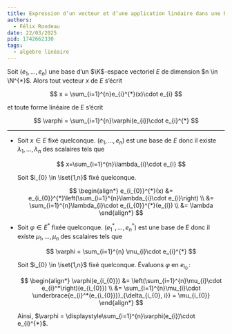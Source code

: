 ```yaml
---
title: Expression d’un vecteur et d’une application linéaire dans une base duale
authors:
  - Félix Rondeau
date: 22/03/2025
pid: 1742662330
tags:
  - algèbre linéaire
---
```


Soit $(e_{1}, \ldots, e_{n})$ une base d’un $\K$-espace vectoriel $E$ de dimension $n \in \N^{*}$. Alors tout vecteur $x$ de $E$ s’écrit

$$
    x = \sum_{i=1}^{n}e_{i}^{*}(x)\cdot e_{i}
$$

et toute forme linéaire de $E$ s’écrit

$$
    \varphi = \sum_{i=1}^{n}\varphi(e_{i})\cdot e_{i}^{*}
$$

---

- Soit $x \in E$ fixé quelconque. $(e_{1}, \ldots, e_{n})$ est une base de $E$ donc il existe $\lambda_{1}, \ldots, \lambda_{n}$ des scalaires tels que

  $$
      x=\sum_{i=1}^{n}\lambda_{i}\cdot e_{i}
  $$

  Soit $i_{0} \in \iset{1,n}$ fixé quelconque.

  $$
  \begin{align*}
      e_{i_{0}}^{*}(x) &= e_{i_{0}}^{*}\left(\sum_{i=1}^{n}\lambda_{i}\cdot e_{i}\right) \\
  &= \sum_{i=1}^{n}\lambda_{i}\cdot e_{i_{0}}^{*}(e_{i}) \\
  &= \lambda
  \end{align*}
  $$

- Soit $\varphi \in E^{*}$ fixée quelconque. $(e_{1}^{*}, \ldots, e_{n}^{*})$ est une base de $E$ donc il existe $\mu_{1}, \ldots, \mu_{n}$ des scalaires tels que

  $$
      \varphi = \sum_{i=1}^{n} \mu_{i}\cdot e_{i}^{*}
  $$

  Soit $i_{0} \in \iset{1,n}$ fixé quelconque. Évaluons $\varphi$ en $e_{i_{0}}$ :

  $$
      \begin{align*}
          \varphi(e_{i_{0}}) &= \left(\sum_{i=1}^{n}\mu_{i}\cdot e_{i}^*\right)(e_{i_{0}}) \\
                             &= \sum_{i=1}^{n}\mu_{i}\cdot \underbrace{e_{i}^*(e_{i_{0}})}_{\delta_{i_{0}, i}} = \mu_{i_{0}}
      \end{align*}
  $$

  Ainsi, $\varphi = \displaystyle\sum_{i=1}^{n}\varphi(e_{i})\cdot e_{i}^{*}$.

